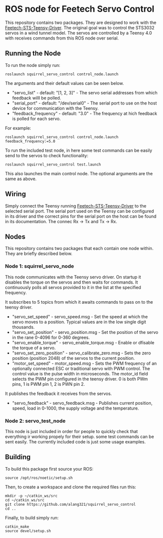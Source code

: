 # ROS node for Feetech Servo Control

This repository contains two packages. They are designed to work with the [Feetech-STS-Teensy-Driver](https://github.com/alang321/Feetech-STS-Teensy-Driver). The original goal was to control the STS3032 servos in a wind tunnel model. The servos are controlled by a Teensy 4.0 with receives commands from this ROS node over serial.

## Running the Node

To run the node simply run:
```
roslaunch squirrel_servo_control control_node.launch
```

The arguments and their default values can be seen below.
- "servo_list" - default: "[1, 2, 3]" - The servo serial addresses from which feedback willl be polled.
- "serial_port" - default: "/dev/serial0" - The serial port to use on the host device for communication with the Teensy.
- "feedback_frequency" - default: "3.0" - The frequency at hich feedback is polled for each servo.

For example:
```
roslaunch squirrel_servo_control control_node.launch feedback_frequency:=5.0
```

To run the included test node, in here some test commands can be easily send to the servos to check functionality:

```
roslaunch squirrel_servo_control test.launch
```

This also launches the main control node. The optional arguments are the same as above.

## Wiring

Simply connect the Teensy running [Feetech-STS-Teensy-Driver](https://github.com/alang321/Feetech-STS-Teensy-Driver) to the selected serial port. The serial port used on the Teensy can be configured in its driver and the correct pins for the serial port on the host can be found in its documentation. The connec Rx -> Tx and Tx -> Rx.

## Nodes

This repository contains two packages that each contain one node within. They are briefly described below.

### Node 1: squirrel_servo_node
This node communicates with the Teensy servo driver. On startup it disables the torque on the servos and then waits for commands. It continuously polls all servos provided to it in the list at the specified frequency.

It subscribes to 5 topics from which it awaits commands to pass on to the teensy driver.

- "servo_set_speed" - servo_speed.msg - Set the speed at which the servo moves to a position. Typical values are in the low single digit thousands.
- "servo_set_position" - servo_position.msg - Set the position of the servo in the rane 0-4096 for 0-360 degrees.
- "servo_enable_torque" - servo_enable_torque.msg - Enable or dfisable the torque of a servo.
- "servo_set_zero_position" - servo_calibrate_zero.msg - Sets the zero position (position 2048) of the servos to the current position.
- "motor_set_speed" - motor_speed.msg - Sets the PWM frequency of an optionally connected ESC or traditional servo with PWM control. The control value is the pulse width in microseconds. The motor_id field selects the PWM pin configured in the teensy driver. 0 is both PWm pins, 1 is PWM pin 1, 2 is PWN pin 2.

It publishes the feedback it receives from the servos.

- "servo_feedback" - servo_feedback.msg - Publishes current position, speed, load in 0-1000, the supply voltage and the temperature.

### Node 2: servo_test_node
This node is just included in order for people to quickly check that everything ir working propely for their setup. some test commands can be sent easily. The currently included code is just some usage examples.


## Building

To build this package first source your ROS:
```
source /opt/ros/noetic/setup.sh
```

Then, to create a workspace and clone the required files run this:
```
mkdir -p ~/catkin_ws/src
cd ~/catkin_ws/src
git clone https://github.com/alang321/squirrel_servo_control
cd ..
```

Finally, to build simply run:
```
catkin_make
source devel/setup.sh
```

